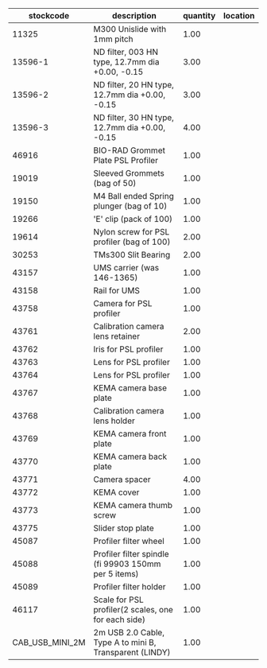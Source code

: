 |stockcode|description|quantity|location|
|---------|-----------|--------|--------|
|11325|M300 Unislide with 1mm pitch|1.00| |
|13596-1|ND filter,   003 HN type,  12.7mm dia +0.00, -0.15|3.00||
|13596-2|ND filter,   20 HN type,  12.7mm dia +0.00, -0.15|3.00||
|13596-3|ND filter,   30 HN type,  12.7mm dia +0.00, -0.15|4.00||
|46916|BIO-RAD Grommet Plate PSL Profiler|1.00||
|19019|Sleeved Grommets (bag of 50)|1.00||
|19150|M4 Ball ended Spring plunger (bag of 10)|1.00||
|19266|'E' clip (pack of 100)|1.00||
|19614|Nylon screw for PSL profiler (bag of 100)|2.00||
|30253|TMs300 Slit Bearing|2.00||
|43157|UMS carrier (was 146-1365)|1.00||
|43158|Rail for UMS|1.00||
|43758|Camera for PSL profiler|1.00||
|43761|Calibration camera lens retainer|2.00||
|43762|Iris for PSL profiler|1.00||
|43763|Lens for PSL profiler|1.00||
|43764|Lens for PSL profiler|1.00||
|43767|KEMA camera base plate|1.00||
|43768|Calibration camera lens holder|1.00||
|43769|KEMA camera front plate|1.00||
|43770|KEMA camera back plate|1.00||
|43771|Camera spacer|4.00||
|43772|KEMA cover|1.00||
|43773|KEMA camera thumb screw|1.00||
|43775|Slider stop plate|1.00||
|45087|Profiler filter wheel|1.00||
|45088|Profiler filter spindle (fi 99903 150mm per 5 items)|1.00||
|45089|Profiler filter holder|1.00||
|46117|Scale for PSL profiler(2 scales, one for each side)|1.00||
|CAB_USB_MINI_2M|2m USB 2.0 Cable, Type A to mini B, Transparent (LINDY)|1.00||

